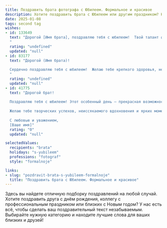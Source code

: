 ```yaml
---
title: Поздравить брата фотографа с Юбилеем. Формальное и красивое
description: Хотите поздравить брата с Юбилеем или другим праздником? Наш ИИ создаст незабываемое поздравление, а вы обязательно выделитесь среди других.  
date: 2025-01-08
tags: second tag
wishes:
- id: 133649
  text: "Дорогой [Имя брата], поздравляю тебя с юбилеем!  Твой талант фотографа, умение запечатлеть прекрасные моменты жизни и передать их неповторимую атмосферу, всегда вызывают восхищение. Желаю тебе дальнейших творческих успехов, вдохновения, новых интересных проектов и, конечно же, счастья и благополучия! С юбилеем!
  "
  rating: "undefined"
  updated: "null"
- id: 83177
  text: "Дорогой (Имя брата)!
  
  Сердечно поздравляю тебя с юбилеем!  Желаю тебе крепкого здоровья, неиссякаемого вдохновения и новых творческих успехов в твоей  замечательной профессии фотографа. Пусть каждый твой снимок  будет шедевром, воплощающим красоту и уникальность мира.  Пусть  жизнь будет наполнена яркими моментами,  которые ты  сможешь запечатлеть и сохранить на долгие годы. Счастья, благополучия и всего самого наилучшего!
  "
  rating: "undefined"
  updated: "null"
- id: 41775
  text: "Дорогой брат!
  
  Поздравляю тебя с юбилеем! Этот особенный день – прекрасная возможность отметить твои достижения и вдохновение, которое ты приносишь в мир через свою профессию фотографа. Твое умение запечатлеть красоту мгновения, передать эмоции и рассказывать истории через объектив вызывает восхищение и уважение.
  
  Желаю тебе творческих успехов, неиссякаемого вдохновения и ярких моментов в каждом кадре. Пусть сбываются все мечты, а жизнь дарит удивительные перспективы. Здоровья, счастья и радости в каждом дне!
  
  С любовью и уважением,
  [Ваше имя]"
  rating: "0"
  updated: "null"

selectedValues:
  recipients: "brata"
  holidays: "s-yubileem"
  professions: "fotograf"
  style: "formalnoje"

links:
- slug: "pozdravit-brata-s-yubileem-formalnoje"
  title: "Поздравить брата с Юбилеем. Формальное и красивое"
---
```


Здесь вы найдете отличную подборку поздравлений на любой случай. 
Хотите поздравить друга с днём рождения, коллегу с профессиональным праздником или близких с Новым годом? У нас есть всё, чтобы сделать ваш поздравительный текст незабываемым. Выбирайте нужную категорию и находите лучшие слова для ваших близких и друзей!
